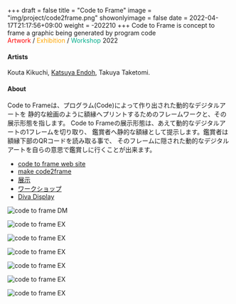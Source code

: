 +++
draft = false
title = "Code to Frame"
image = "img/project/code2frame.png"
showonlyimage = false
date = 2022-04-17T21:17:56+09:00
weight = -202210
+++
Code to Frame is concept to frame a graphic being generated by program code  
<span style="color: red;">Artwork</span> / <span style="color : orange">Exhibition</span> / <span style="color : #03ad8b">Workshop</span> 2022
<!--more-->

#### Artists
Kouta Kikuchi, [Katsuya Endoh](https://enkatsu.org/ja/biography/), Takuya Taketomi. 

#### About
Code to Frameは、プログラム(Code)によって作り出された動的なデジタルアートを
静的な絵画のように額縁へプリントするためのフレームワークと、その展示形態を指します。
Code to Frameの展示形態は、あえて動的なデジタルアートの1フレームを切り取り、
鑑賞者へ静的な額縁として提示します。鑑賞者は額縁下部のQRコードを読み取る事で、
そのフレームに隠された動的なデジタルアートを自らの意思で鑑賞しに行くことが出来ます。

- <a href="https://c2f.p5js.jp/" target="_blank">code to frame web site</a>
- <a href="https://kikpond15.github.io/code2frame/" target="_blank">make code2frame</a>
- <a href="https://c2f.p5js.jp/exhibitions/1st.html" target="_blank">展示</a>
- <a href="https://openlab.is.meisei-u.ac.jp/2021/11/29/139/" target="_blank">ワークショップ</a>
- <a href="https://art-science.org/diva/pdf/diva52-hq.pdf#page=50" target="_blank">Diva Display</a>


![code to frame DM](../../img/project/code2frame.png)

![code to frame EX](../../img/project/code2frame01.jpg)

![code to frame EX](../../img/project/code2frame02.jpg)

![code to frame EX](../../img/project/code2frame04.jpg)

![code to frame EX](../../img/project/code2frame05.jpg)

![code to frame EX](../../img/project/code2frame07.jpg)

![code to frame EX](../../img/project/code2frame10.jpg)

